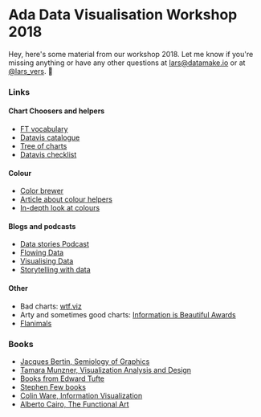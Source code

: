 # Ada Data Visualisation Workshop 2018

Hey, here's some material from our workshop 2018. Let me know if you're missing anything or have any other questions at lars@datamake.io or at [@lars_vers](https://twitter.com/@lars_vers). 🐳

### Links

#### Chart Choosers and helpers

- [FT vocabulary](https://github.com/ft-interactive/chart-doctor/tree/master/visual-vocabulary)
- [Datavis catalogue](https://datavizproject.com/)
- [Tree of charts](http://www.datamake.io/project/tree-of-charts)
- [Datavis checklist](https://datavizchecklist.stephanieevergreen.com/)

#### Colour

- [Color brewer](http://colorbrewer2.org)
- [Article about colour helpers](https://blog.datawrapper.de/colorguide/)
- [In-depth look at colours](https://earthobservatory.nasa.gov/blogs/elegantfigures/2013/08/05/subtleties-of-color-part-1-of-6/)

#### Blogs and podcasts

- [Data stories Podcast](http://datastori.es/)
- [Flowing Data](http://flowingdata.com)
- [Visualising Data](http://visualisingdata.com)
- [Storytelling with data](http://www.storytellingwithdata.com/podcast/)

#### Other

- Bad charts: [wtf.viz](http://viz.wtf/)
- Arty and sometimes good charts: [Information is Beautiful Awards](https://www.informationisbeautifulawards.com/)
- [Flanimals](http://www.datamake.io/project/flanimals)

### Books

- [Jacques Bertin, Semiology of Graphics](https://www.amazon.co.uk/Semiology-Graphics-Diagrams-Networks-Maps/dp/1589482611)
- [Tamara Munzner, Visualization Analysis and Design](https://www.crcpress.com/Visualization-Analysis-and-Design/Munzner/p/book/9781466508910)
- [Books from Edward Tufte](https://www.edwardtufte.com/tufte/books_vdqi)
- [Stephen Few books](http://www.stephen-few.com/books.php)
- [Colin Ware, Information Visualization](https://www.amazon.co.uk/Information-Visualization-Perception-Interactive-Technologies/dp/0123814642)
- [Alberto Cairo, The Functional Art](https://www.amazon.co.uk/Functional-Art-introduction-information-visualization/dp/0321834739)
